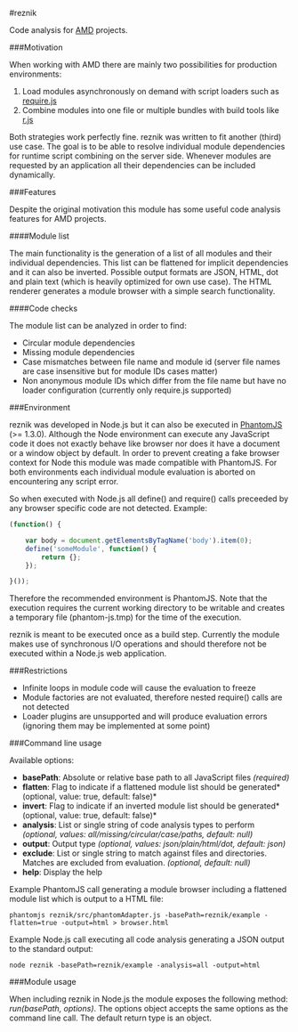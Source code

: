 #reznik

Code analysis for [AMD](https://github.com/amdjs/amdjs-api/wiki/AMD) projects.

###Motivation

When working with AMD there are mainly two possibilities for production environments:

1. Load modules asynchronously on demand with script loaders such as [require.js](https://github.com/jrburke/requirejs)
2. Combine modules into one file or multiple bundles with build tools like [r.js](https://github.com/jrburke/r.js)

Both strategies work perfectly fine. reznik was written to fit another (third) use case.
The goal is to be able to resolve individual module dependencies for runtime script combining on the server side.
Whenever modules are requested by an application all their dependencies can be included dynamically.

###Features

Despite the original motivation this module has some useful code analysis features for AMD projects.

####Module list

The main functionality is the generation of a list of all modules and their individual dependencies.
This list can be flattened for implicit dependencies and it can also be inverted.
Possible output formats are JSON, HTML, dot and plain text (which is heavily optimized for own use case).
The HTML renderer generates a module browser with a simple search functionality.

####Code checks

The module list can be analyzed in order to find:

- Circular module dependencies
- Missing module dependencies
- Case mismatches between file name and module id (server file names are case insensitive but for module IDs cases matter)
- Non anonymous module IDs which differ from the file name but have no loader configuration (currently only require.js supported)

###Environment

reznik was developed in Node.js but it can also be executed in [PhantomJS](http://www.phantomjs.org/) (>= 1.3.0).
Although the Node environment can execute any JavaScript code it does not exactly behave like browser
nor does it have a document or a window object by default.
In order to prevent creating a fake browser context for Node this module was made compatible with PhantomJS.
For both environments each individual module evaluation is aborted on encountering any script error.

So when executed with Node.js all define() and require() calls preceeded by any browser specific code are not detected.
Example:

```javascript
(function() {

    var body = document.getElementsByTagName('body').item(0);
    define('someModule', function() {
        return {};
    });

}());
```

Therefore the recommended environment is PhantomJS. Note that the execution requires the current working
directory to be writable and creates a temporary file (phantom-js.tmp) for the time of the execution.

reznik is meant to be executed once as a build step. Currently the module makes use of synchronous I/O operations
and should therefore not be executed within a Node.js web application.

###Restrictions

- Infinite loops in module code will cause the evaluation to freeze
- Module factories are not evaluated, therefore nested require() calls are not detected
- Loader plugins are unsupported and will produce evaluation errors (ignoring them may be implemented at some point)

###Command line usage

Available options:

* **basePath**: Absolute or relative base path to all JavaScript files *(required)*
* **flatten**: Flag to indicate if a flattened module list should be generated*(optional, value: true, default: false)*
* **invert**: Flag to indicate if an inverted module list should be generated*(optional, value: true, default: false)*
* **analysis**: List or single string of code analysis types to perform *(optional, values: all/missing/circular/case/paths, default: null)*
* **output**: Output type *(optional, values: json/plain/html/dot, default: json)*
* **exclude**: List or single string to match against files and directories. Matches are excluded from evaluation. *(optional, default: null)*
* **help**: Display the help

Example PhantomJS call generating a module browser including a flattened module list which is output to a HTML file:

    phantomjs reznik/src/phantomAdapter.js -basePath=reznik/example -flatten=true -output=html > browser.html

Example Node.js call executing all code analysis generating a JSON output to the standard output:

    node reznik -basePath=reznik/example -analysis=all -output=html

###Module usage

When including reznik in Node.js the module exposes the following method: *run(basePath, options)*.
The options object accepts the same options as the command line call.
The default return type is an object.
